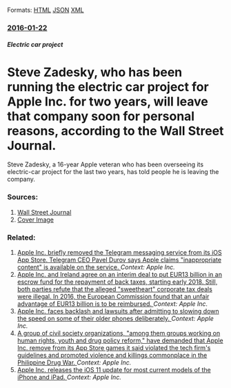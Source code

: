 
Formats: [HTML](/news/2016/01/22/steve-zadesky-who-has-been-running-the-electric-car-project-for-apple-inc-for-two-years-will-leave-that-company-soon-for-personal-reasons.html)  [JSON](/news/2016/01/22/steve-zadesky-who-has-been-running-the-electric-car-project-for-apple-inc-for-two-years-will-leave-that-company-soon-for-personal-reasons.json)  [XML](/news/2016/01/22/steve-zadesky-who-has-been-running-the-electric-car-project-for-apple-inc-for-two-years-will-leave-that-company-soon-for-personal-reasons.xml)  

### [2016-01-22](/news/2016/01/22/index.md)

##### Electric car project
# Steve Zadesky, who has been running the electric car project for Apple Inc. for two years, will leave that company soon for personal reasons, according to the Wall Street Journal. 

Steve Zadesky, a 16-year Apple veteran who has been overseeing its electric-car project for the last two years, has told people he is leaving the company.


### Sources:

1. [Wall Street Journal](https://www.wsj.com/articles/apple-veteran-overseeing-electric-car-project-leaving-company-1453505241?tesla=y)
1. [Cover Image](https://si.wsj.net/public/resources/images/BN-MF892_1Q7PO_TOPPER_20160122183657.jpg)

### Related:

1. [Apple Inc. briefly removed the Telegram messaging service from its iOS App Store. Telegram CEO Pavel Durov says Apple claims "inappropriate content" is available on the service. ](/news/2018/02/1/apple-inc-briefly-removed-the-telegram-messaging-service-from-its-ios-app-store-telegram-ceo-pavel-durov-says-apple-claims-inappropriate.md) _Context: Apple Inc._
2. [Apple Inc. and Ireland agree on an interim deal to put EUR13 billion in an escrow fund for the repayment of back taxes, starting early 2018. Still, both parties refute that the alleged "sweetheart" corporate tax deals were illegal. In 2016, the European Commission found that an unfair advantage of EUR13 billion is to be reimbursed. ](/news/2017/12/4/apple-inc-and-ireland-agree-on-an-interim-deal-to-put-a-13-billion-in-an-escrow-fund-for-the-repayment-of-back-taxes-starting-early-2018.md) _Context: Apple Inc._
3. [Apple Inc. faces backlash and lawsuits after admitting to slowing down the speed on some of their older phones deliberately. ](/news/2017/12/22/apple-inc-faces-backlash-and-lawsuits-after-admitting-to-slowing-down-the-speed-on-some-of-their-older-phones-deliberately.md) _Context: Apple Inc._
4. [A group of civil society organizations, "among them groups working on human rights, youth and drug policy reform," have demanded that Apple Inc. remove from its App Store games it said violated the tech firm's guidelines and promoted violence and killings commonplace in the Philippine Drug War. ](/news/2017/10/13/a-group-of-civil-society-organizations-among-them-groups-working-on-human-rights-youth-and-drug-policy-reform-have-demanded-that-apple.md) _Context: Apple Inc._
5. [Apple Inc. releases the iOS 11 update for most current models of the iPhone and iPad. ](/news/2017/09/19/apple-inc-releases-the-ios-11-update-for-most-current-models-of-the-iphone-and-ipad.md) _Context: Apple Inc._
